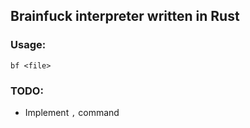 ## Brainfuck interpreter written in Rust
### Usage:
```
bf <file>
```
### TODO:
- Implement ```,``` command